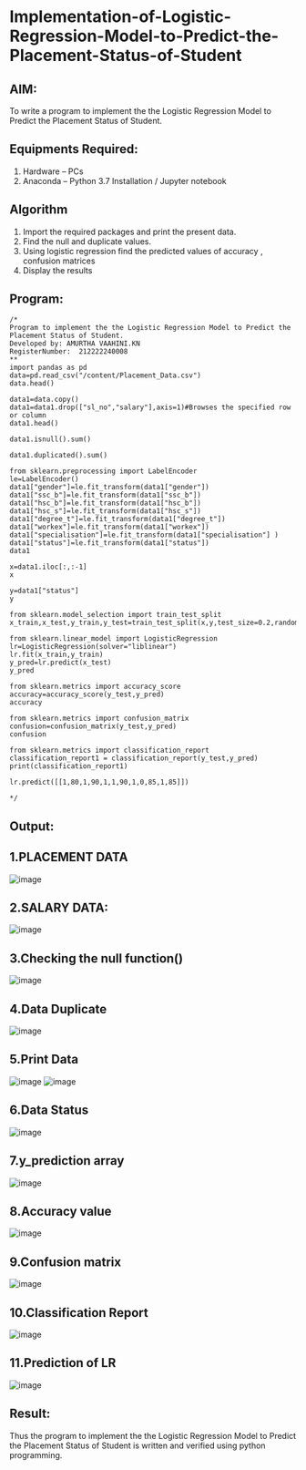 # Implementation-of-Logistic-Regression-Model-to-Predict-the-Placement-Status-of-Student

## AIM:
To write a program to implement the the Logistic Regression Model to Predict the Placement Status of Student.

## Equipments Required:
1. Hardware – PCs
2. Anaconda – Python 3.7 Installation / Jupyter notebook

## Algorithm
1. Import the required packages and print the present data.
2. Find the null and duplicate values.
3. Using logistic regression find the predicted values of accuracy , confusion matrices
4. Display the results

## Program:
```
/*
Program to implement the the Logistic Regression Model to Predict the Placement Status of Student.
Developed by: AMURTHA VAAHINI.KN
RegisterNumber:  212222240008
**
import pandas as pd
data=pd.read_csv("/content/Placement_Data.csv")
data.head()

data1=data.copy()
data1=data1.drop(["sl_no","salary"],axis=1)#Browses the specified row or column
data1.head()

data1.isnull().sum()

data1.duplicated().sum()

from sklearn.preprocessing import LabelEncoder
le=LabelEncoder()
data1["gender"]=le.fit_transform(data1["gender"])
data1["ssc_b"]=le.fit_transform(data1["ssc_b"])
data1["hsc_b"]=le.fit_transform(data1["hsc_b"])
data1["hsc_s"]=le.fit_transform(data1["hsc_s"])
data1["degree_t"]=le.fit_transform(data1["degree_t"])
data1["workex"]=le.fit_transform(data1["workex"])
data1["specialisation"]=le.fit_transform(data1["specialisation"] )     
data1["status"]=le.fit_transform(data1["status"])       
data1 

x=data1.iloc[:,:-1]
x

y=data1["status"]
y

from sklearn.model_selection import train_test_split
x_train,x_test,y_train,y_test=train_test_split(x,y,test_size=0.2,random_state=0)

from sklearn.linear_model import LogisticRegression
lr=LogisticRegression(solver="liblinear")
lr.fit(x_train,y_train)
y_pred=lr.predict(x_test)
y_pred

from sklearn.metrics import accuracy_score
accuracy=accuracy_score(y_test,y_pred)
accuracy

from sklearn.metrics import confusion_matrix
confusion=confusion_matrix(y_test,y_pred)
confusion

from sklearn.metrics import classification_report
classification_report1 = classification_report(y_test,y_pred)
print(classification_report1)

lr.predict([[1,80,1,90,1,1,90,1,0,85,1,85]])

*/
```

## Output:
## 1.PLACEMENT DATA
![image](https://github.com/amurthavaahininagarajan/Implementation-of-Logistic-Regression-Model-to-Predict-the-Placement-Status-of-Student/assets/118679102/3aaf36a3-3225-4e02-894b-679fae92571c)

## 2.SALARY DATA:
![image](https://github.com/amurthavaahininagarajan/Implementation-of-Logistic-Regression-Model-to-Predict-the-Placement-Status-of-Student/assets/118679102/bfb3690b-0316-4a6a-8d41-eec8657f928c)

## 3.Checking the null function()
![image](https://github.com/amurthavaahininagarajan/Implementation-of-Logistic-Regression-Model-to-Predict-the-Placement-Status-of-Student/assets/118679102/821980ec-0828-4d23-a523-210744cfe740)

## 4.Data Duplicate
![image](https://github.com/amurthavaahininagarajan/Implementation-of-Logistic-Regression-Model-to-Predict-the-Placement-Status-of-Student/assets/118679102/7dc60349-0dc5-465b-8865-346198a9851d)

## 5.Print Data
![image](https://github.com/amurthavaahininagarajan/Implementation-of-Logistic-Regression-Model-to-Predict-the-Placement-Status-of-Student/assets/118679102/973ca213-b6a0-47d6-a04c-42f6152a4fb3)
![image](https://github.com/amurthavaahininagarajan/Implementation-of-Logistic-Regression-Model-to-Predict-the-Placement-Status-of-Student/assets/118679102/b82f1f41-495c-4284-9d63-7dd9a8f1f74e)

## 6.Data Status
![image](https://github.com/amurthavaahininagarajan/Implementation-of-Logistic-Regression-Model-to-Predict-the-Placement-Status-of-Student/assets/118679102/a308db6f-3645-4a26-bad3-854a0dd8df13)

## 7.y_prediction array
![image](https://github.com/amurthavaahininagarajan/Implementation-of-Logistic-Regression-Model-to-Predict-the-Placement-Status-of-Student/assets/118679102/68313695-f848-4c88-9b28-cbc943b46b2c)

## 8.Accuracy value
![image](https://github.com/amurthavaahininagarajan/Implementation-of-Logistic-Regression-Model-to-Predict-the-Placement-Status-of-Student/assets/118679102/4fd084e5-a1a4-4f2b-90f9-2272afecb5a1)

## 9.Confusion matrix
![image](https://github.com/amurthavaahininagarajan/Implementation-of-Logistic-Regression-Model-to-Predict-the-Placement-Status-of-Student/assets/118679102/e89e4d54-4861-49a2-ae42-3855314d2c65)

## 10.Classification Report
![image](https://github.com/amurthavaahininagarajan/Implementation-of-Logistic-Regression-Model-to-Predict-the-Placement-Status-of-Student/assets/118679102/11220784-7d11-4818-86f1-529911748b78)

## 11.Prediction of LR
![image](https://github.com/amurthavaahininagarajan/Implementation-of-Logistic-Regression-Model-to-Predict-the-Placement-Status-of-Student/assets/118679102/8c568904-1ce8-492c-8294-4cc087c0cdcc)






## Result:
Thus the program to implement the the Logistic Regression Model to Predict the Placement Status of Student is written and verified using python programming.
